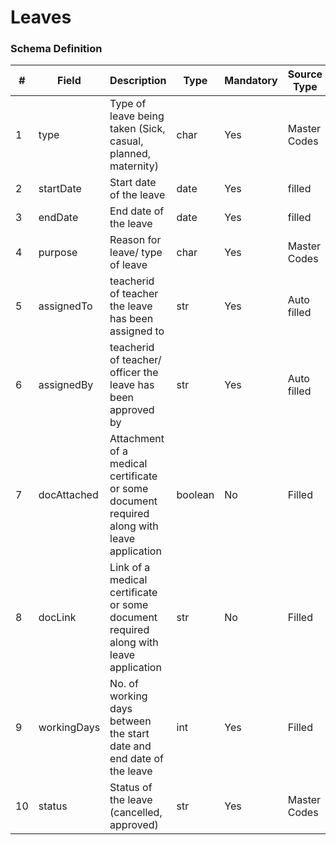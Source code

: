 Leaves
===

### Schema Definition

|**#**|**Field**|**Description**|**Type**|**Mandatory**|**Source Type**|**Source overview**|**Comments**|
|---------|---------|--------|--------|--------|--------|--------|---------------|
|1|type|Type of leave being taken (Sick, casual, planned, maternity)|char|Yes|Master Codes|Leave Type Codes||
|2|startDate|Start date of the leave|date|Yes|filled|-||
|3|endDate|End date of the leave|date|Yes|filled|-||
|4|purpose|Reason for leave/ type of leave|char|Yes|Master Codes|Reason codes||
|5|assignedTo|teacherid of teacher the leave has been assigned to|str|Yes|Auto filled|-||
|6|assignedBy|teacherid of teacher/ officer the leave has been approved by |str|Yes|Auto filled|-||
|7|docAttached|Attachment of a medical certificate or some document required along with leave application|boolean|No|Filled|-||
|8|docLink|Link of a medical certificate or some document required along with leave application|str|No|Filled|-||
|9|workingDays|No. of working days between the start date and end date of the leave|int|Yes|Filled|-||
|10|status|Status of the leave (cancelled, approved)|str|Yes|Master Codes|Leave Status Codes||
